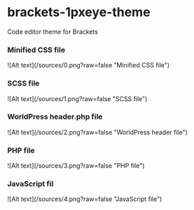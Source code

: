 # brackets-1pxeye-theme
Code editor theme for Brackets

<h3>Minified CSS file</h3>
![Alt text](/sources/0.png?raw=false "Minified CSS file")
<h3>SCSS file</h3>
![Alt text](/sources/1.png?raw=false "SCSS file")
<h3>WorldPress header.php file</h3>
![Alt text](/sources/2.png?raw=false "WorldPress header file")
<h3>PHP file</h3>
![Alt text](/sources/3.png?raw=false "PHP file")
<h3>JavaScript fil</h3>
![Alt text](/sources/4.png?raw=false "JavaScript file")
